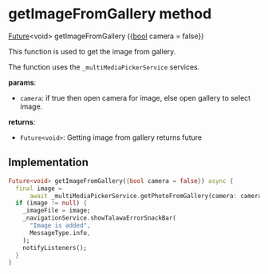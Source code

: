 


# getImageFromGallery method








[Future](https://api.flutter.dev/flutter/dart-async/Future-class.html)&lt;void> getImageFromGallery
(\{[bool](https://api.flutter.dev/flutter/dart-core/bool-class.html) camera = false})





<p>This function is used to get the image from gallery.</p>
<p>The function uses the <code>_multiMediaPickerService</code> services.</p>
<p><strong>params</strong>:</p>
<ul>
<li><code>camera</code>: if true then open camera for image, else open gallery to select image.</li>
</ul>
<p><strong>returns</strong>:</p>
<ul>
<li><code>Future&lt;void&gt;</code>: Getting image from gallery returns future</li>
</ul>



## Implementation

```dart
Future<void> getImageFromGallery({bool camera = false}) async {
  final image =
      await _multiMediaPickerService.getPhotoFromGallery(camera: camera);
  if (image != null) {
    _imageFile = image;
    _navigationService.showTalawaErrorSnackBar(
      "Image is added",
      MessageType.info,
    );
    notifyListeners();
  }
}
```







